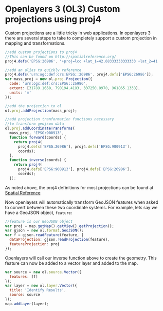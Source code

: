 # Openlayers 3 (OL3) Custom projections using proj4
Custom projections are a little tricky in web applications. In openlayers 3 there are several steps to take to completely support a custom projection in mapping and transformations.

```javascript
//add custom projections to proj4
//This can be found on http://spatialreference.org/
proj4.defs('EPSG:26986', '+proj=lcc +lat_1=42.68333333333333 +lat_2=41.71666666666667 +lat_0=41 +lon_0=-71.5 +x_0=200000 +y_0=750000 +ellps=GRS80 +datum=NAD83 +units=m +no_defs');

//add an alias to quickly reference
proj4.defs('urn:ogc:def:crs:EPSG::26986', proj4.defs['EPSG:26986']);
var mass_proj = new ol.proj.Projection({
  code: 'urn:ogc:def:crs:EPSG::26986',
  extent: [31789.1658, 790194.4183, 337250.8970, 961865.1338],
  units: 'm'
});

//add the projection to ol
ol.proj.addProjection(mass_proj);

//add projection tranformation functions necessary
//to transform geojson data
ol.proj.addCoordinateTransforms(
  mass_proj, 'EPSG:900913',
  function forward(coords) {
    return proj4(
      proj4.defs['EPSG:26986'], proj4.defs['EPSG:900913'],
      coords);
  },
  function inverse(coords) {
    return proj4(
      proj4.defs['EPSG:900913'], proj4.defs['EPSG:26986'],
      coords);
  });
```

As noted above, the proj4 definitions for most projections can be found at [Spatial Reference](http://spatialreference.org/)

Now openlayers will automatically transform GeoJSON features when asked to convert between these two coordinate systems. For example, lets say we have a GeoJSON object, `feature`:

```javascript
//feature is our GeoJSON object
var proj = map.getMap().getView().getProjection();
var gjson = new ol.format.GeoJSON();
var f = gjson.readFeature(feature, {
  dataProjection: gjson.readProjection(feature),
  featureProjection: proj
});
```

Openlayers will call our inverse function above to create the geometry. This feature can now be added to a vector layer and added to the map.

```javascript
var source = new ol.source.Vector({
  features: [f]
});
var layer = new ol.layer.Vector({
  title: 'Identify Results',
  source: source
});
map.addLayer(layer);
```
